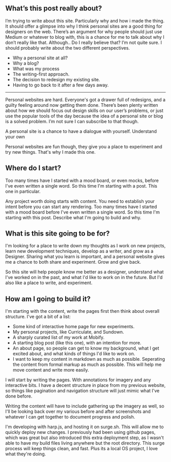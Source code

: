 ## What’s this post really about?

I’m trying to write about this site. Particularly why and how i made the thing. It should offer a glimpse into why I think personal sites are a good thing for designers on the web. There’s an argument for why people should just use Medium or whatever to blog with, this is a chance for me to talk about why I don’t really like that. Although.. Do I really believe that? I’m not quite sure. I should probably write about the two different perspectives.

* Why a personal site at all?
* Why a blog?
* What was my process
* The writing-first approach.
* The decision to redesign my existing site.
* Having to go back to it after a few days away.

***

Personal websites are hard. Everyone's got a drawer full of redesigns, and a guilty feeling around now getting them done. There’s been plenty written about how we should focus out design skills on our user’s problems, or just use the popular tools of the day because the idea of a personal site or blog is a solved problem. I’m not sure I can subscribe to that though.

A personal site is a chance to have a dialogue with yourself. Understand your own 

Personal websites are fun though, they give you a place to experiment and try new things. That's why I made this one.

## Where do I start?

Too many times have I started with a mood board, or even mocks, before I've even written a single word. So this time I'm starting with a post. This one in particular.

Any project worth doing starts with content. You need to establish your intent before you can start any rendering. Too many times have I started with a mood board before I've even written a single word. So this time I'm starting with this post. Describe what I'm going to build and why.

## What is this site going to be for?

I'm looking for a place to write down my thoughts as I work on new projects, learn new development techniques, develop as a writer, and grow as a Designer. Sharing what you learn is important, and a personal website gives me a chance to both share and experiment. Grow and give back.

So this site will help people know me better as a designer, understand what I've worked on in the past, and what I'd like to work on in the future. But I'd also like a place to write, and experiment.

## How am I going to build it?

I'm starting with the content, write the pages first then think about overall structure. I've got a bit of a list:
- Some kind of interactive home page for new experiments.
- My personal projects, like Curriculate, and Sundown.
- A sharply curated list of my work at Mobify.
- A starting blog post (like this one), with an intention for more.
- An about page, so people can get to know my background, what I get excited about, and what kinds of things I'd like to work on.
- I want to keep my content in markdown as much as possible. Seperating the content from formal markup as much as possible. This will help me move content and write more easily.

I will start by writing the pages. With annotations for imagery and any interactive bits. I have a decent structure in place from my previous website, so things like pagination and navigation structure will just mimic what I've done before.

Writing the content will have to include gathering up the imagery as well, so I'll be looking back over my various before and after screenshots and whatever I can get together to document progress and polish.

I'm developing with harp.js, and hosting it on surge.sh. This will allow me to quickly deploy new changes. I previously had been using github pages, which was great but also introduced this extra deployment step, as I wasn't able to have my build files living anywhere but the root directory. This surge process will keep things clean, and fast. Plus its a local OS project, I love what they're doing.
